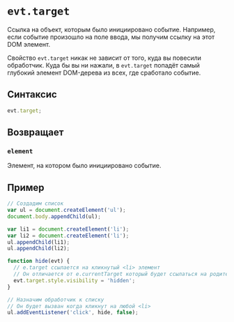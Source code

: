 # `evt.target`

Cсылка на объект, которым было инициировано событие. Например, если событие произошло на поле ввода, мы получим ссылку на этот DOM элемент.

Свойство `evt.target` никак не зависит от того, куда вы повесили обработчик. Куда бы вы ни нажали, в `evt.target` попадёт самый глубокий элемент DOM-дерева из всех, где сработало событие.

## Синтаксис

```js
evt.target;
```

## Возвращает

### `element`

Элемент, на котором было инициировано событие.

## Пример

```js
// Создадим список
var ul = document.createElement('ul');
document.body.appendChild(ul);

var li1 = document.createElement('li');
var li2 = document.createElement('li');
ul.appendChild(li1);
ul.appendChild(li2);

function hide(evt) {
  // e.target ссылается на кликнутый <li> элемент
  // Он отличается от e.currentTarget который будет ссылаться на родительский <ul> в этом контексте
  evt.target.style.visibility = 'hidden';
}

// Назначим обработчик к списку
// Он будет вызван когда кликнут на любой <li>
ul.addEventListener('click', hide, false);
```
